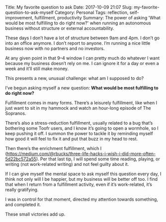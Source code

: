 Title: My favorite question to ask
Date: 2017-10-09 21:07
Slug: my-favorite-question-to-ask-myself
Category: Personal
Tags: reflection, self-improvement, fulfillment, productivity
Summary: The power of asking 'What would be most fulfilling to do right now?' when running an autonomous business without structure or external accountability.

These days I don’t have a lot of structure between 9am and 4pm. I don’t go into an office anymore. I don’t report to anyone. I’m running a nice little business now with no partners and no investors.

At any given point in that 9–4 window I can pretty much do whatever I want because my business doesn’t rely on me. I can ignore it for a day or even a week and it’ll still make money.

This presents a new, unusual challenge: what am I supposed to do?

I’ve begun asking myself a new question: **What would be most fulfilling to do right now?**

Fulfillment comes in many forms. There’s a leisurely fulfillment, like when I just want to sit in my hammock and watch an hour-long episode of The Sopranos.

There’s also a stress-reduction fulfillment, usually related to a bug that’s bothering some Toofr users, and I know it’s going to open a wormhole, so I keep pushing it off. I summon the power to tackle it by reminding myself how good it will feel to fix it and put that buzz in my head to rest.

Then there’s the enrichment fulfillment, which I (https://medium.com/@rbucks/three-life-hacks-i-wish-i-did-more-often-5d22bc572a55). Per that last tip, I will spend some time reading, playing, or writing (not work-related writing) and not feel guilty about it.

If I can give myself the mental space to ask myself this question every day, I think not only will I be happier, but my business will be better off too. I find that when I return from a fulfillment activity, even if it’s work-related, it’s really gratifying.

I was in control for that moment, directed my attention towards something, and completed it.

These small victories add up.